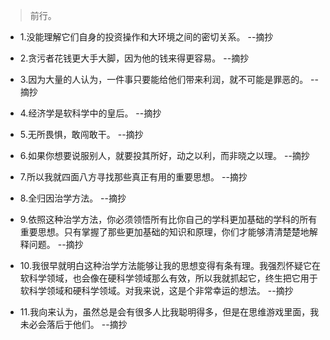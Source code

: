 >前行。

- 1.没能理解它们自身的投资操作和大环境之间的密切关系。 --摘抄

- 2.贪污者花钱更大手大脚，因为他的钱来得更容易。 --摘抄

- 3.因为大量的人认为，一件事只要能给他们带来利润，就不可能是罪恶的。 --摘抄

- 4.经济学是软科学中的皇后。 --摘抄

- 5.无所畏惧，敢闯敢干。 --摘抄

- 6.如果你想要说服别人，就要投其所好，动之以利，而非晓之以理。 --摘抄

- 7.所以我就四面八方寻找那些真正有用的重要思想。 --摘抄

- 8.全归因治学方法。 --摘抄

- 9.依照这种治学方法，你必须领悟所有比你自己的学科更加基础的学科的所有重要思想。只有掌握了那些更加基础的知识和原理，你们才能够清清楚楚地解释问题。 --摘抄

- 10.我很早就明白这种治学方法能够让我的思想变得有条有理。我强烈怀疑它在软科学领域，也会像在硬科学领域那么有效，所以我就抓起它，终生把它用于软科学领域和硬科学领域。对我来说，这是个非常幸运的想法。 --摘抄

- 11.我向来认为，虽然总是会有很多人比我聪明得多，但是在思维游戏里面，我未必会落后于他们。 --摘抄
